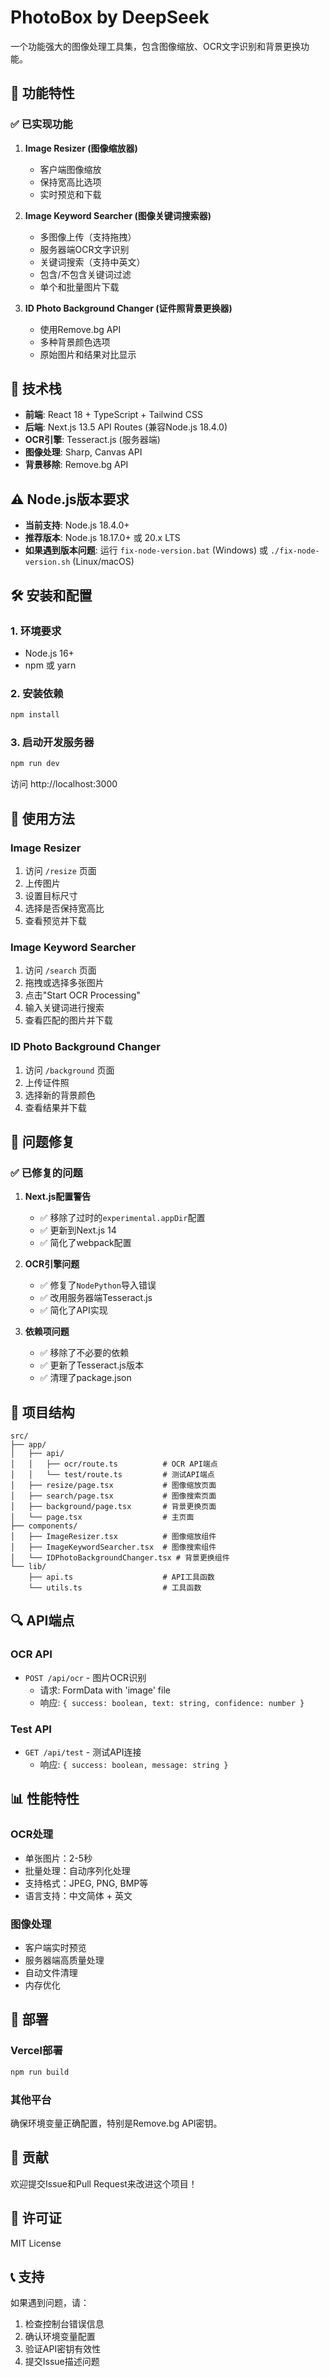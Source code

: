 # PhotoBox by DeepSeek

一个功能强大的图像处理工具集，包含图像缩放、OCR文字识别和背景更换功能。

## 🚀 功能特性

### ✅ **已实现功能**

1. **Image Resizer (图像缩放器)**
   - 客户端图像缩放
   - 保持宽高比选项
   - 实时预览和下载

2. **Image Keyword Searcher (图像关键词搜索器)**
   - 多图像上传（支持拖拽）
   - 服务器端OCR文字识别
   - 关键词搜索（支持中英文）
   - 包含/不包含关键词过滤
   - 单个和批量图片下载

3. **ID Photo Background Changer (证件照背景更换器)**
   - 使用Remove.bg API
   - 多种背景颜色选项
   - 原始图片和结果对比显示

## 🔧 技术栈

- **前端**: React 18 + TypeScript + Tailwind CSS
- **后端**: Next.js 13.5 API Routes (兼容Node.js 18.4.0)
- **OCR引擎**: Tesseract.js (服务器端)
- **图像处理**: Sharp, Canvas API
- **背景移除**: Remove.bg API

## ⚠️ Node.js版本要求

- **当前支持**: Node.js 18.4.0+
- **推荐版本**: Node.js 18.17.0+ 或 20.x LTS
- **如果遇到版本问题**: 运行 `fix-node-version.bat` (Windows) 或 `./fix-node-version.sh` (Linux/macOS)

## 🛠️ 安装和配置

### 1. **环境要求**
- Node.js 16+
- npm 或 yarn

### 2. **安装依赖**
```bash
npm install
```

### 3. **启动开发服务器**
```bash
npm run dev
```

访问 http://localhost:3000

## 📖 使用方法

### **Image Resizer**
1. 访问 `/resize` 页面
2. 上传图片
3. 设置目标尺寸
4. 选择是否保持宽高比
5. 查看预览并下载

### **Image Keyword Searcher**
1. 访问 `/search` 页面
2. 拖拽或选择多张图片
3. 点击"Start OCR Processing"
4. 输入关键词进行搜索
5. 查看匹配的图片并下载

### **ID Photo Background Changer**
1. 访问 `/background` 页面
2. 上传证件照
3. 选择新的背景颜色
4. 查看结果并下载

## 🐛 问题修复

### ✅ **已修复的问题**

1. **Next.js配置警告**
   - ✅ 移除了过时的`experimental.appDir`配置
   - ✅ 更新到Next.js 14
   - ✅ 简化了webpack配置

2. **OCR引擎问题**
   - ✅ 修复了`NodePython`导入错误
   - ✅ 改用服务器端Tesseract.js
   - ✅ 简化了API实现

3. **依赖项问题**
   - ✅ 移除了不必要的依赖
   - ✅ 更新了Tesseract.js版本
   - ✅ 清理了package.json

## 📁 项目结构

```
src/
├── app/
│   ├── api/
│   │   ├── ocr/route.ts          # OCR API端点
│   │   └── test/route.ts         # 测试API端点
│   ├── resize/page.tsx           # 图像缩放页面
│   ├── search/page.tsx           # 图像搜索页面
│   ├── background/page.tsx       # 背景更换页面
│   └── page.tsx                  # 主页面
├── components/
│   ├── ImageResizer.tsx          # 图像缩放组件
│   ├── ImageKeywordSearcher.tsx  # 图像搜索组件
│   └── IDPhotoBackgroundChanger.tsx # 背景更换组件
└── lib/
    ├── api.ts                    # API工具函数
    └── utils.ts                  # 工具函数
```

## 🔍 API端点

### **OCR API**
- `POST /api/ocr` - 图片OCR识别
  - 请求: FormData with 'image' file
  - 响应: `{ success: boolean, text: string, confidence: number }`

### **Test API**
- `GET /api/test` - 测试API连接
  - 响应: `{ success: boolean, message: string }`

## 📊 性能特性

### **OCR处理**
- 单张图片：2-5秒
- 批量处理：自动序列化处理
- 支持格式：JPEG, PNG, BMP等
- 语言支持：中文简体 + 英文

### **图像处理**
- 客户端实时预览
- 服务器端高质量处理
- 自动文件清理
- 内存优化

## 🚀 部署

### **Vercel部署**
```bash
npm run build
```

### **其他平台**
确保环境变量正确配置，特别是Remove.bg API密钥。

## 🤝 贡献

欢迎提交Issue和Pull Request来改进这个项目！

## 📄 许可证

MIT License

## 📞 支持

如果遇到问题，请：
1. 检查控制台错误信息
2. 确认环境变量配置
3. 验证API密钥有效性
4. 提交Issue描述问题
